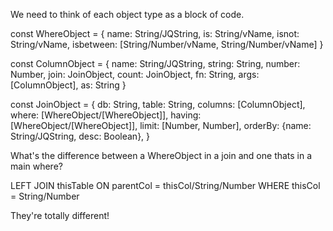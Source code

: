 We need to think of each object type as a block of code.

const WhereObject = {
    name: String/JQString,
    is: String/vName,
    isnot: String/vName,
    isbetween: [String/Number/vName, String/Number/vName]
}

const ColumnObject = {
    name: String/JQString,
    string: String,
    number: Number,
    join: JoinObject,
    count: JoinObject,
    fn: String,
    args: [ColumnObject],
    as: String
}

const JoinObject = {
    db: String,
    table: String,
    columns: [ColumnObject],
    where: [WhereObject/[WhereObject]],
    having: [WhereObject/[WhereObject]],
    limit: [Number, Number],
    orderBy: {name: String/JQString, desc: Boolean},
}

What's the difference between a WhereObject in a join and one thats in a main where?

LEFT JOIN thisTable ON parentCol = thisCol/String/Number
WHERE                  thisCol   =         String/Number

They're totally different!
